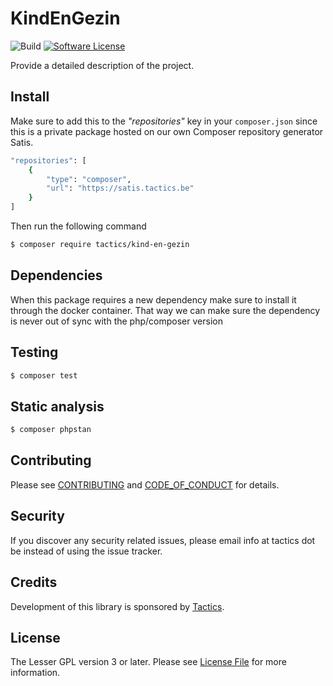 [project-name]: KindEnGezin
[project-url]: https://github.com/Tactics/KindEnGezin
[project-build]: https://github.com/Tactics/KindEnGezin/actions/workflows/quality_assurance.yaml/badge.svg

# KindEnGezin
![Build][project-build]
[![Software License][ico-license]](LICENSE.md)

Provide a detailed description of the project.

## Install

Make sure to add this to the *"repositories"* key in your ```composer.json```
since this is a private package hosted on our own Composer repository generator Satis.

```bash
"repositories": [
    {
        "type": "composer",
        "url": "https://satis.tactics.be"
    }
]
````

Then run the following command

``` bash
$ composer require tactics/kind-en-gezin
```

## Dependencies

When this package requires a new dependency make sure to install it through the docker container.
That way we can make sure the dependency is never out of sync with the php/composer version

## Testing

``` bash
$ composer test
```

## Static analysis

``` bash
$ composer phpstan
```

## Contributing

Please see [CONTRIBUTING](CONTRIBUTING.md) and [CODE_OF_CONDUCT](CODE_OF_CONDUCT.md) for details.

## Security

If you discover any security related issues, please email info at tactics dot be instead of using the issue tracker.

## Credits

Development of this library is sponsored by [Tactics]([link-owner]).

## License

The Lesser GPL version 3 or later. Please see [License File](LICENSE.md) for more information.

[link-owner]: https://github.com/Tactics
[link-contributors]: ../../contributors
[ico-license]: https://img.shields.io/badge/License-AGPLv3-green.svg?style=flat-square
